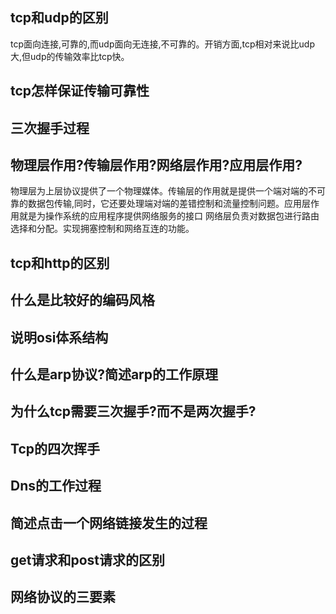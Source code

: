 ## tcp和udp的区别
tcp面向连接,可靠的,而udp面向无连接,不可靠的。开销方面,tcp相对来说比udp大,但udp的传输效率比tcp快。

## tcp怎样保证传输可靠性

## 三次握手过程


## 物理层作用?传输层作用?网络层作用?应用层作用?
物理层为上层协议提供了一个物理媒体。传输层的作用就是提供一个端对端的不可靠的数据包传输,同时，它还要处理端对端的差错控制和流量控制问题。应用层作用就是为操作系统的应用程序提供网络服务的接口
网络层负责对数据包进行路由选择和分配。实现拥塞控制和网络互连的功能。

## tcp和http的区别
## 什么是比较好的编码风格
## 说明osi体系结构
## 什么是arp协议?简述arp的工作原理
## 为什么tcp需要三次握手?而不是两次握手?
## Tcp的四次挥手
## Dns的工作过程
## 简述点击一个网络链接发生的过程
## get请求和post请求的区别
## 网络协议的三要素
